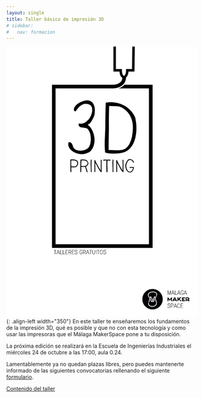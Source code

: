 ```yaml
---
layout: single
title: Taller básico de impresión 3D
# sidebar:
#   nav: formacion
---
```

![Poster fdm-basico](/assets/images/fdm-basico.svg){: .align-left width="350"}
En este taller te enseñaremos los fundamentos de la impresión 3D, qué es posible y que no con esta tecnología y como usar las impresoras que el Málaga MakerSpace pone a tu disposición.

La próxima edición se realizará en la Escuela de Ingenierías Industriales el miércoles 24 de octubre a las 17:00, aula 0.24.

Lamentablemente ya no quedan plazas libres, pero puedes mantenerte informado de las siguientes convocatorias rellenando el siguiente [formulario](https://goo.gl/forms/AzABlRylEvvBmdYD3).

[Contenido del taller](/formacion/docs/fdm-basico.pdf)
